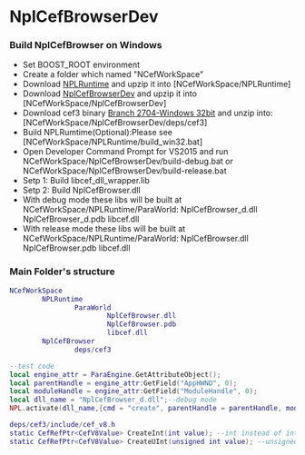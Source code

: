 # NplCefBrowserDev
### Build NplCefBrowser on Windows
- Set BOOST_ROOT environment
- Create a folder which named "NCefWorkSpace"
- Download [NPLRuntime](https://github.com/LiXizhi/NPLRuntime.git) and upzip it into [NCefWorkSpace/NPLRuntime]
- Download [NplCefBrowserDev](https://github.com/tatfook/NplCefBrowserDev.git) and upzip it into [NCefWorkSpace/NplCefBrowserDev]
- Download cef3 binary [Branch 2704-Windows 32bit](https://cefbuilds.com/) and unzip into:[NCefWorkSpace/NplCefBrowserDev/deps/cef3]
- Build NPLRumtime(Optional):Please see [NCefWorkSpace/NPLRuntime/build_win32.bat]
- Open Developer Command Prompt for VS2015 and run NCefWorkSpace/NplCefBrowserDev/build-debug.bat or NCefWorkSpace/NplCefBrowserDev/build-release.bat  
- Setp 1: Build libcef_dll_wrapper.lib
- Setp 2: Build NplCefBrowser.dll
- With debug    mode these libs will be built at NCefWorkSpace/NPLRuntime/ParaWorld: NplCefBrowser_d.dll NplCefBrowser_d.pdb libcef.dll
- With release  mode these libs will be built at NCefWorkSpace/NPLRuntime/ParaWorld: NplCefBrowser.dll NplCefBrowser.pdb libcef.dll

### Main Folder's structure
```lua
NCefWorkSpace
        NPLRuntime
                ParaWorld
                        NplCefBrowser.dll
                        NplCefBrowser.pdb
                        libcef.dll
        NplCefBrowser
                deps/cef3
```
```lua
--test code
local engine_attr = ParaEngine.GetAttributeObject();
local parentHandle = engine_attr:GetField("AppHWND", 0);
local moduleHandle = engine_attr:GetField("ModuleHandle", 0);
local dll_name = "NplCefBrowser_d.dll";--debug mode
NPL.activate(dll_name,{cmd = "create", parentHandle = parentHandle, moduleHandle = moduleHandle, url = "http://www.wikicraft.cn/"}); 
```
```lua
deps/cef3/include/cef_v8.h
static CefRefPtr<CefV8Value> CreateInt(int value); --int instead of int32
static CefRefPtr<CefV8Value> CreateUInt(unsigned int value); --unsigned int intead of uint32
```
